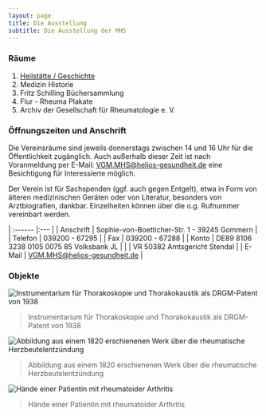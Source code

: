 ```yaml
---
layout: page
title: Die Ausstellung
subtitle: Die Ausstellung der MHS
---
```


### Räume

1. [Heilstätte / Geschichte](heilstaette-geschichte.md)
2. Medizin Historie
3. Fritz Schilling Büchersammlung
4. Flur - Rheuma Plakate
5. Archiv der Gesellschaft für Rheumatologie e. V.

### Öffnungszeiten und Anschrift

Die Vereinsräume sind jeweils donnerstags zwischen 14 und 16 Uhr für die Öffentlichkeit zugänglich. Auch außerhalb dieser Zeit ist nach Voranmeldung per E-Mail: VGM.MHS@helios-gesundheit.de eine Besichtigung für Interessierte möglich.

Der Verein ist für Sachspenden (ggf. auch gegen Entgelt), etwa in Form von älteren medizinischen Geräten oder von Literatur, besonders von Arztbiografien, dankbar.
Einzelheiten können über die o.g. Rufnummer vereinbart werden.

| :------ |:--- |
| Anschrift | Sophie-von-Boetticher-Str. 1 - 39245 Gommern  |
| Telefon   | 039200 - 67295 |
| Fax       | 039200 - 67288 |
| Konto     | DE89 8106 3238 0105 0075 85 Volksbank JL |
|           | VR 50382 Amtsgericht Stendal |
| E-Mail    | VGM.MHS@helios-gesundheit.de |

### Objekte

![Instrumentarium für Thorakoskopie und Thorakokaustik als DRGM-Patent von 1938](../../img/mhs/instrumentarium-thorakoskopie-1938.png)
> Instrumentarium für Thorakoskopie und Thorakokaustik als DRGM-Patent von 1938

![Abbildung aus einem 1820 erschienenen Werk über die rheumatische Herzbeutelentzündung](../../img/mhs/herzbeutelentzündung-1820.png)
> Abbildung aus einem 1820 erschienenen Werk über die rheumatische Herzbeutelentzündung

![Hände einer Patientin mit rheumatoider Arthritis](../../img/mhs/haende-rheumatoider-arthritis.png)
> Hände einer Patientin mit rheumatoider Arthritis

